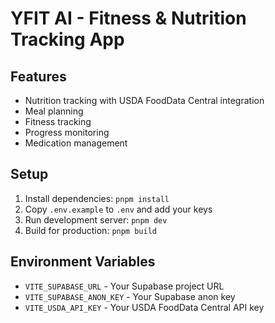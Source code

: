 # YFIT AI - Fitness & Nutrition Tracking App

## Features
- Nutrition tracking with USDA FoodData Central integration
- Meal planning
- Fitness tracking
- Progress monitoring
- Medication management

## Setup
1. Install dependencies: `pnpm install`
2. Copy `.env.example` to `.env` and add your keys
3. Run development server: `pnpm dev`
4. Build for production: `pnpm build`

## Environment Variables
- `VITE_SUPABASE_URL` - Your Supabase project URL
- `VITE_SUPABASE_ANON_KEY` - Your Supabase anon key
- `VITE_USDA_API_KEY` - Your USDA FoodData Central API key

